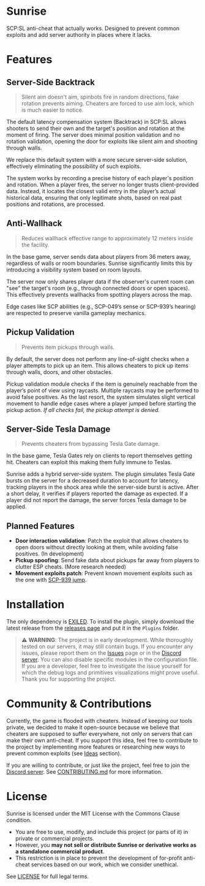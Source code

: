 # Sunrise

SCP:SL anti-cheat that actually works.
Designed to prevent common exploits and add server authority in places where it lacks.

# Features

## Server-Side Backtrack

> Silent aim doesn't aim, spinbots fire in random directions, fake rotation prevents aiming.
> Cheaters are forced to use aim lock, which is much easier to notice.

The default latency compensation system (Backtrack) in SCP:SL
allows shooters to send their own and the target's position and rotation at the moment of firing.
The server does minimal position validation and no rotation validation, opening the door for exploits like silent aim and shooting through walls.

We replace this default system with a more secure server-side solution, effectively eliminating the possibility of such exploits.

The system works by recording a precise history of each player's position and rotation. When a player fires,
the server no longer trusts client-provided data. Instead, it locates the closest valid entry in the player’s actual historical data,
ensuring that only legitimate shots, based on real past positions and rotations, are processed.

## Anti-Wallhack

> Reduces wallhack effective range to approximately 12 meters inside the facility.

In the base game, server sends data about players from 36 meters away, regardless of walls or room boundaries.
Sunrise significantly limits this by introducing a visibility system based on room layouts.

The server now only shares player data if the observer's current room can "see" the target's room (e.g., through connected doors or open spaces).
This effectively prevents wallhacks from spotting players across the map.

Edge cases like SCP abilities (e.g., SCP-049’s sense or SCP-939’s hearing) are respected to preserve vanilla gameplay mechanics.

## Pickup Validation

> Prevents item pickups through walls.

By default, the server does not perform any line-of-sight checks when a player attempts to pick up an item.
This allows cheaters to pick up items through walls, doors, and other obstacles.

Pickup validation module checks if the item is genuinely reachable from the player’s point of view using raycasts.
Multiple raycasts may be performed to avoid false positives.
As the last resort, the system simulates slight vertical movement to handle edge cases where a player jumped before starting the pickup action.
_If all checks fail, the pickup attempt is denied._

## Server-Side Tesla Damage

> Prevents cheaters from bypassing Tesla Gate damage.

In the base game, Tesla Gates rely on clients to report themselves getting hit. Cheaters can exploit this making them fully immune to Teslas.

Sunrise adds a hybrid server-side system. The plugin simulates Tesla Gate bursts on the server for a decreased duration to account for latency,
tracking players in the shock area while the server-side burst is active. After a short delay, it verifies if players reported the damage as expected.
If a player did not report the damage, the server forces Tesla damage to be applied.

## Planned Features

- **Door interaction validation**: Patch the exploit that allows cheaters to open doors without directly looking at them, while avoiding false positives. (In development)
- **Pickup spoofing**: Send fake data about pickups far away from players to clutter ESP cheats. (More research needed)
- **Movement exploits patch**: Prevent known movement exploits such as the one with [SCP-939 jump](https://youtu.be/NcMqxEu1_xM?si=cvDs1MIBTqQS7lI2&t=32).

# Installation

The only dependency is [EXILED](https://github.com/ExMod-Team/EXILED). To install the plugin, simply download the
latest release from the [releases page](https://github.com/Banalny-Banan/Sunrise/releases) and put it in the `Plugins` folder.

> ⚠️ **WARNING**: The project is in early development. While thoroughly tested on our servers, it may still contain bugs.
> If you encounter any issues, please report them on the [Issues](https://github.com/Banalny-Banan/Sunrise/issues) page
> or in the [Discord server](https://discord.gg/9nAaRVNCq3). You can also disable specific modules in the configuration file.
> If you are a developer, feel free to investigate the issue yourself for which the debug logs and primitives visualizations might prove useful.
> Thank you for supporting the project.

# Community & Contributions

Currently, the game is flooded with cheaters.
Instead of keeping our tools private, we decided to make it open-source because we believe that
cheaters are supposed to suffer everywhere, not only on servers that can make their own anti-cheat. If you support this idea,
feel free to contribute to the project by implementing more features
or researching new ways to prevent common exploits (see [Ideas](#planned-features) section).

If you are willing to contribute, or just like the project, feel free to join the [Discord server](https://discord.gg/9nAaRVNCq3). See [CONTRIBUTING.md](./CONTRIBUTING.md) for more information.

# License

Sunrise is licensed under the MIT License with the Commons Clause condition.

- You are free to use, modify, and include this project (or parts of it) in private or commercial projects.
- However, you **may not sell or distribute Sunrise or derivative works as a standalone commercial product**.
- This restriction is in place to prevent the development of for-profit anti-cheat services based on our work, which we consider unethical.

See [LICENSE](./LICENSE) for full legal terms.